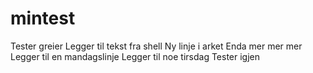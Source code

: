 # mintest
Tester greier
Legger til tekst fra shell
Ny linje i arket
Enda mer
mer mer
Legger til en mandagslinje
Legger til noe tirsdag
Tester igjen
